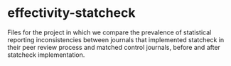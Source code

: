 # effectivity-statcheck
Files for the project in which we compare the prevalence of statistical reporting inconsistencies between journals that implemented statcheck in their peer review process and matched control journals, before and after statcheck implementation.
